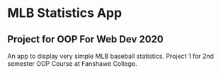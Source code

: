 # MLB Statistics App
## Project for OOP For Web Dev 2020

An app to display very simple MLB baseball statistics. Project 1 for 2nd semester OOP Course at Fanshawe College.